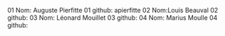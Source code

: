 01 Nom: Auguste Pierfitte
01 github: apierfitte
02 Nom:Louis Beauval
02 github:
03 Nom: Léonard Mouillet
03 github:
04 Nom: Marius Moulle
04 github: